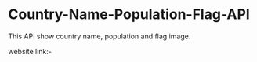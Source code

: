 # Country-Name-Population-Flag-API 
This API show country name, population and flag image.

website link:- 
